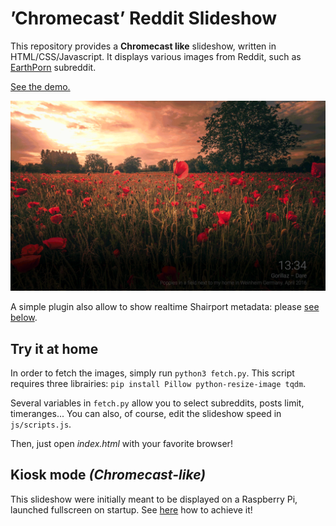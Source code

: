 # ’Chromecast’ Reddit Slideshow

This repository provides a **Chromecast like** slideshow, written in HTML/CSS/Javascript. It displays various images from Reddit, such as [EarthPorn](https://www.reddit.com/r/EarthPorn/) subreddit.

[See the demo.](https://slideshow.durand.tf)

[![Preview](preview.gif)](https://slideshow.durand.tf)


A simple plugin also allow to show realtime Shairport metadata: please [see below](#shairport-metadata).


## Try it at home

In order to fetch the images, simply run `python3 fetch.py`. This script requires three librairies: `pip install Pillow python-resize-image tqdm`.

Several variables in `fetch.py` allow you to select subreddits, posts limit, timeranges... You can also, of course, edit the slideshow speed in `js/scripts.js`.

Then, just open *index.html* with your favorite browser!


## Kiosk mode *(Chromecast-like)*

This slideshow were initially meant to be displayed on a Raspberry Pi, launched fullscreen on startup. See [here](https://www.sylvaindurand.org/launch-chromium-in-kiosk-mode/) how to achieve it! 